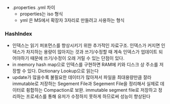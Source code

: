 - .properties .yml 차이
	- properties는 iso 형식
	- yml 은 MS에서 확장자 3자리로 만들려고 사용하는 형식
### HashIndex
- 인덱스는 읽기 퍼포먼스를 향상시키기 위한 추가적인 자료구조. 인덱스가 커지면 인덱스가 차지하는 용량이 많아지는 것과 쓰기/수정할 때 계속 인덱스가 업데이트 되어야하기 때문에 쓰기/수정이 오래 거릴 수 있는 단점이 있다.  
- in memory hash map으로 인덱스를 구현하면 RAM에 키와 디스크 상 주소를 저장할 수 있다. Dictionary Lookup으로 읽는다
- update가 많을수록 불필요한 데이터가 많아져서 파일을 최대용량만큼 잘라 immutable로 저장하는 Segement File과 Segement File을 정리해서 실제로 데이터로 췽합하는 Compaction로 보완. immutable segment file로 저장하고 정리하는 프로세스를 통해 유저가 수정하지 못하게 하므로써 성능이 향상된다 